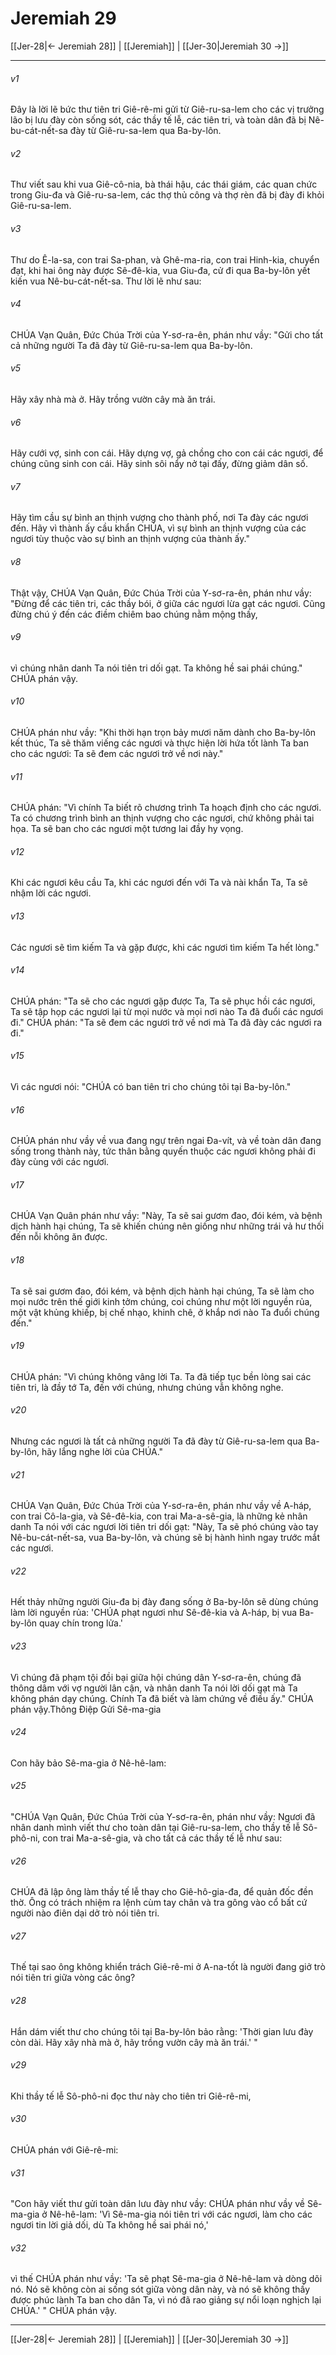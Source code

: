 # Jeremiah 29

[[Jer-28|← Jeremiah 28]] | [[Jeremiah]] | [[Jer-30|Jeremiah 30 →]]
***



###### v1 
Đây là lời lẽ bức thư tiên tri Giê-rê-mi gửi từ Giê-ru-sa-lem cho các vị trưởng lão bị lưu đày còn sống sót, các thầy tế lễ, các tiên tri, và toàn dân đã bị Nê-bu-cát-nết-sa đày từ Giê-ru-sa-lem qua Ba-by-lôn. 

###### v2 
Thư viết sau khi vua Giê-cô-nia, bà thái hậu, các thái giám, các quan chức trong Giu-đa và Giê-ru-sa-lem, các thợ thủ công và thợ rèn đã bị đày đi khỏi Giê-ru-sa-lem. 

###### v3 
Thư do Ê-la-sa, con trai Sa-phan, và Ghê-ma-ria, con trai Hinh-kia, chuyển đạt, khi hai ông này được Sê-đê-kia, vua Giu-đa, cử đi qua Ba-by-lôn yết kiến vua Nê-bu-cát-nết-sa. Thư lời lẽ như sau: 

###### v4 
CHÚA Vạn Quân, Đức Chúa Trời của Y-sơ-ra-ên, phán như vầy: "Gửi cho tất cả những người Ta đã đày từ Giê-ru-sa-lem qua Ba-by-lôn. 

###### v5 
Hãy xây nhà mà ở. Hãy trồng vườn cây mà ăn trái. 

###### v6 
Hãy cưới vợ, sinh con cái. Hãy dựng vợ, gả chồng cho con cái các ngươi, để chúng cũng sinh con cái. Hãy sinh sôi nẩy nở tại đấy, đừng giảm dân số. 

###### v7 
Hãy tìm cầu sự bình an thịnh vượng cho thành phố, nơi Ta đày các ngươi đến. Hãy vì thành ấy cầu khẩn CHÚA, vì sự bình an thịnh vượng của các ngươi tùy thuộc vào sự bình an thịnh vượng của thành ấy." 

###### v8 
Thật vậy, CHÚA Vạn Quân, Đức Chúa Trời của Y-sơ-ra-ên, phán như vầy: "Đừng để các tiên tri, các thầy bói, ở giữa các ngươi lừa gạt các ngươi. Cũng đừng chú ý đến các điềm chiêm bao chúng nằm mộng thấy, 

###### v9 
vì chúng nhân danh Ta nói tiên tri dối gạt. Ta không hề sai phái chúng." CHÚA phán vậy. 

###### v10 
CHÚA phán như vầy: "Khi thời hạn trọn bảy mươi năm dành cho Ba-by-lôn kết thúc, Ta sẽ thăm viếng các ngươi và thực hiện lời hứa tốt lành Ta ban cho các ngươi: Ta sẽ đem các ngươi trở về nơi này." 

###### v11 
CHÚA phán: "Vì chính Ta biết rõ chương trình Ta hoạch định cho các ngươi. Ta có chương trình bình an thịnh vượng cho các ngươi, chứ không phải tai họa. Ta sẽ ban cho các ngươi một tương lai đầy hy vọng. 

###### v12 
Khi các ngươi kêu cầu Ta, khi các ngươi đến với Ta và nài khẩn Ta, Ta sẽ nhậm lời các ngươi. 

###### v13 
Các ngươi sẽ tìm kiếm Ta và gặp được, khi các ngươi tìm kiếm Ta hết lòng." 

###### v14 
CHÚA phán: "Ta sẽ cho các ngươi gặp được Ta, Ta sẽ phục hồi các ngươi, Ta sẽ tập họp các ngươi lại từ mọi nước và mọi nơi nào Ta đã đuổi các ngươi đi." CHÚA phán: "Ta sẽ đem các ngươi trở về nơi mà Ta đã đày các ngươi ra đi." 

###### v15 
Vì các ngươi nói: "CHÚA có ban tiên tri cho chúng tôi tại Ba-by-lôn." 

###### v16 
CHÚA phán như vầy về vua đang ngự trên ngai Đa-vít, và về toàn dân đang sống trong thành này, tức thân bằng quyến thuộc các ngươi không phải đi đày cùng với các ngươi. 

###### v17 
CHÚA Vạn Quân phán như vầy: "Này, Ta sẽ sai gươm đao, đói kém, và bệnh dịch hành hại chúng, Ta sẽ khiến chúng nên giống như những trái vả hư thối đến nỗi không ăn được. 

###### v18 
Ta sẽ sai gươm đao, đói kém, và bệnh dịch hành hại chúng, Ta sẽ làm cho mọi nước trên thế giới kinh tởm chúng, coi chúng như một lời nguyền rủa, một vật khủng khiếp, bị chế nhạo, khinh chê, ở khắp nơi nào Ta đuổi chúng đến." 

###### v19 
CHÚA phán: "Vì chúng không vâng lời Ta. Ta đã tiếp tục bền lòng sai các tiên tri, là đầy tớ Ta, đến với chúng, nhưng chúng vẫn không nghe. 

###### v20 
Nhưng các ngươi là tất cả những người Ta đã đày từ Giê-ru-sa-lem qua Ba-by-lôn, hãy lắng nghe lời của CHÚA." 

###### v21 
CHÚA Vạn Quân, Đức Chúa Trời của Y-sơ-ra-ên, phán như vầy về A-háp, con trai Cô-la-gia, và Sê-đê-kia, con trai Ma-a-sê-gia, là những kẻ nhân danh Ta nói với các ngươi lời tiên tri dối gạt: "Này, Ta sẽ phó chúng vào tay Nê-bu-cát-nết-sa, vua Ba-by-lôn, và chúng sẽ bị hành hình ngay trước mắt các ngươi. 

###### v22 
Hết thảy những người Giu-đa bị đày đang sống ở Ba-by-lôn sẽ dùng chúng làm lời nguyền rủa: 'CHÚA phạt ngươi như Sê-đê-kia và A-háp, bị vua Ba-by-lôn quay chín trong lửa.' 

###### v23 
Vì chúng đã phạm tội đồi bại giữa hội chúng dân Y-sơ-ra-ên, chúng đã thông dâm với vợ người lân cận, và nhân danh Ta nói lời dối gạt mà Ta không phán dạy chúng. Chính Ta đã biết và làm chứng về điều ấy." CHÚA phán vậy.Thông Điệp Gửi Sê-ma-gia 

###### v24 
Con hãy bảo Sê-ma-gia ở Nê-hê-lam: 

###### v25 
"CHÚA Vạn Quân, Đức Chúa Trời của Y-sơ-ra-ên, phán như vầy: Ngươi đã nhân danh mình viết thư cho toàn dân tại Giê-ru-sa-lem, cho thầy tế lễ Sô-phô-ni, con trai Ma-a-sê-gia, và cho tất cả các thầy tế lễ như sau: 

###### v26 
CHÚA đã lập ông làm thầy tế lễ thay cho Giê-hô-gia-đa, để quản đốc đền thờ. Ông có trách nhiệm ra lệnh cùm tay chân và tra gông vào cổ bất cứ người nào điên dại dở trò nói tiên tri. 

###### v27 
Thế tại sao ông không khiển trách Giê-rê-mi ở A-na-tốt là người đang giở trò nói tiên tri giữa vòng các ông? 

###### v28 
Hắn dám viết thư cho chúng tôi tại Ba-by-lôn bảo rằng: 'Thời gian lưu đày còn dài. Hãy xây nhà mà ở, hãy trồng vườn cây mà ăn trái.' " 

###### v29 
Khi thầy tế lễ Sô-phô-ni đọc thư này cho tiên tri Giê-rê-mi, 

###### v30 
CHÚA phán với Giê-rê-mi: 

###### v31 
"Con hãy viết thư gửi toàn dân lưu đày như vầy: CHÚA phán như vầy về Sê-ma-gia ở Nê-hê-lam: 'Vì Sê-ma-gia nói tiên tri với các ngươi, làm cho các ngươi tin lời giả dối, dù Ta không hề sai phái nó,' 

###### v32 
vì thế CHÚA phán như vầy: 'Ta sẽ phạt Sê-ma-gia ở Nê-hê-lam và dòng dõi nó. Nó sẽ không còn ai sống sót giữa vòng dân này, và nó sẽ không thấy được phúc lành Ta ban cho dân Ta, vì nó đã rao giảng sự nổi loạn nghịch lại CHÚA.' " CHÚA phán vậy.

***
[[Jer-28|← Jeremiah 28]] | [[Jeremiah]] | [[Jer-30|Jeremiah 30 →]]
